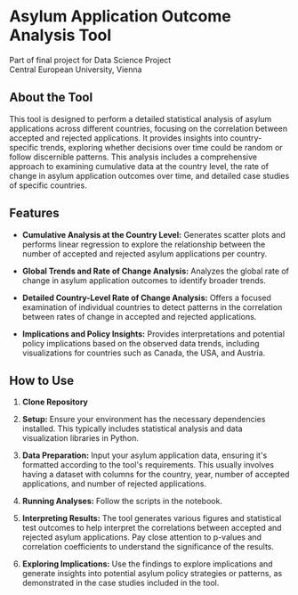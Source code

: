 # Asylum Application Outcome Analysis Tool
Part of final project for Data Science Project   
Central European University, Vienna  
## About the Tool

This tool is designed to perform a detailed statistical analysis of asylum applications across different countries, focusing on the correlation between accepted and rejected applications. It provides insights into country-specific trends, exploring whether decisions over time could be random or follow discernible patterns. This analysis includes a comprehensive approach to examining cumulative data at the country level, the rate of change in asylum application outcomes over time, and detailed case studies of specific countries.

## Features

- **Cumulative Analysis at the Country Level:** Generates scatter plots and performs linear regression to explore the relationship between the number of accepted and rejected asylum applications per country.

- **Global Trends and Rate of Change Analysis:** Analyzes the global rate of change in asylum application outcomes to identify broader trends.

- **Detailed Country-Level Rate of Change Analysis:** Offers a focused examination of individual countries to detect patterns in the correlation between rates of change in accepted and rejected applications.

- **Implications and Policy Insights:** Provides interpretations and potential policy implications based on the observed data trends, including visualizations for countries such as Canada, the USA, and Austria.

## How to Use
1. **Clone Repository** 
1. **Setup:** Ensure your environment has the necessary dependencies installed. This typically includes statistical analysis and data visualization libraries in Python.

2. **Data Preparation:** Input your asylum application data, ensuring it's formatted according to the tool's requirements. This usually involves having a dataset with columns for the country, year, number of accepted applications, and number of rejected applications.

3. **Running Analyses:**
    Follow the scripts in the notebook.
4. **Interpreting Results:** The tool generates various figures and statistical test outcomes to help interpret the correlations between accepted and rejected asylum applications. Pay close attention to p-values and correlation coefficients to understand the significance of the results.

5. **Exploring Implications:** Use the findings to explore implications and generate insights into potential asylum policy strategies or patterns, as demonstrated in the case studies included in the tool.

